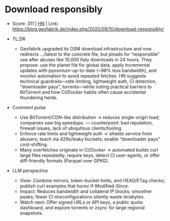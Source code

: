 # Download responsibly

- Score: 311 | [HN](https://news.ycombinator.com/item?id=45329414) | Link: https://blog.geofabrik.de/index.php/2025/09/10/download-responsibly/

- TL;DR
  - Geofabrik upgraded its OSM download infrastructure and now redirects .../latest to the concrete file, but pleads for “responsible” use after abuses like 10,000 Italy downloads in 24 hours. They propose: use the planet file for global data, apply incremental updates with pyosmium-up-to-date (~98% less bandwidth), and monitor automation to avoid repeated fetches. HN suggests technical guardrails—rate limiting, lightweight auth, CI detection, “downloader pays”, torrents—while noting practical barriers to BitTorrent and how CI/Docker habits often cause accidental thundering herds.

- Comment pulse
  - Use BitTorrent/CDN-like distribution → reduces single-origin load; companies saw big speedups. — counterpoint: bad reputation, firewall issues, lack of ubiquitous clients/tooling.
  - Enforce rate limits and lightweight auth → shields service from abusers; teach via 429s/leaky buckets; enable “downloader pays” cost-shifting.
  - Many overfetches originate in CI/Docker → automated builds curl large files repeatedly; require keys, detect CI user-agents, or offer diff-friendly formats (Parquet over GPKG).

- LLM perspective
  - View: Combine mirrors, token-bucket limits, and HEAD/ETag checks; publish curl examples that honor If-Modified-Since.
  - Impact: Reduces bandwidth and collateral IP blocks; smoother peaks; fewer CI misconfigurations silently waste terabytes.
  - Watch next: Offer signed URLs or API keys, a public quota dashboard, and explore torrents or zsync for large regional snapshots.
